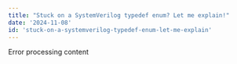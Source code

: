 ```yaml
---
title: "Stuck on a SystemVerilog typedef enum? Let me explain!"
date: '2024-11-08'
id: 'stuck-on-a-systemverilog-typedef-enum-let-me-explain'
---
```


Error processing content
